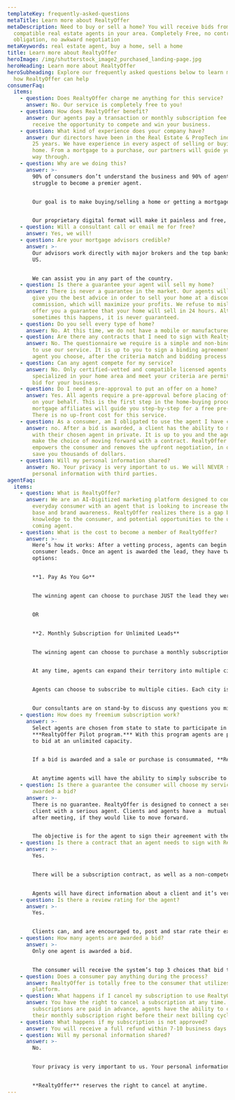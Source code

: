 ```yaml
---
templateKey: frequently-asked-questions
metaTitle: Learn more about RealtyOffer
metaDescription: Need to buy or sell a home? You will receive bids from
  compatible real estate agents in your area. Completely Free, no contracts, no
  obligation, no awkward negotiation
metaKeywords: real estate agent, buy a home, sell a home
title: Learn more about RealtyOffer
heroImage: /img/shutterstock_image2_purchased_landing-page.jpg
heroHeading: Learn more about RealtyOffer
heroSubheading: Explore our frequently asked questions below to learn more about
  how RealtyOffer can help
consumerFaq:
  items:
    - question: Does RealtyOffer charge me anything for this service?
      answer: No. Our service is completely free to you!
    - question: How does RealtyOffer benefit?
      answer: Our agents pay a transaction or monthly subscription fee in order to
        receive the opportunity to compete and win your business.
    - question: What kind of experience does your company have?
      answer: Our directors have been in the Real Estate & PropTech industry for over
        25 years. We have experience in every aspect of selling or buying a
        home. From a mortgage to a purchase, our partners will guide you all the
        way through.
    - question: Why are we doing this?
      answer: >-
        90% of consumers don’t understand the business and 90% of agents
        struggle to become a premier agent.


        Our goal is to make buying/selling a home or getting a mortgage, as easy and stress-free as possible.


        Our proprietary digital format will make it painless and free, while connecting you with one of our top-rated certified agents.
    - question: Will a consultant call or email me for free?
      answer: Yes, we will!
    - question: Are your mortgage advisors credible?
      answer: >-
        Our advisors work directly with major brokers and the top banks in the
        US.


        We can assist you in any part of the country.
    - question: Is there a guarantee your agent will sell my home?
      answer: There is never a guarantee in the market. Our agents will guide you and
        give you the best advice in order to sell your home at a discounted
        commission, which will maximize your profits. We refuse to mislead and
        offer you a guarantee that your home will sell in 24 hours. Although
        sometimes this happens, it is never guaranteed.
    - question: Do you sell every type of home?
      answer: No. At this time, we do not have a mobile or manufactured home division.
    - question: Are there any contracts that I need to sign with RealtyOffer?
      answer: No. The questionnaire we require is a simple and non-binding agreement
        to use our service. It is up to you to sign a binding agreement with the
        agent you choose, after the criteria match and bidding process occurs.
    - question: Can any agent compete for my service?
      answer: No. Only certified-vetted and compatible licensed agents that are
        specialized in your home area and meet your criteria are permitted to
        bid for your business.
    - question: Do I need a pre-approval to put an offer on a home?
      answer: Yes. All agents require a pre-approval before placing offers on homes,
        on your behalf. This is the first step in the home-buying process. Our
        mortgage affiliates will guide you step-by-step for a free pre-approval.
        There is no up-front cost for this service.
    - question: As a consumer, am I obligated to use the agent I have chosen?
      answer: no. After a bid is awarded, a client has the ability to meet or discuss
        with their chosen agent in private. It is up to you and the agent to
        make the choice of moving forward with a contract. RealtyOffer simply
        empowers the consumer and removes the upfront negotiation, in order to
        save you thousands of dollars.
    - question: Will my personal information shared?
      answer: No. Your privacy is very important to us. We will NEVER share your
        personal information with third parties.
agentFaq:
  items:
    - question: What is RealtyOffer?
      answer: We are an AI-Digitized marketing platform designed to connect the
        everyday consumer with an agent that is looking to increase their client
        base and brand awareness. RealtyOffer realizes there is a gap between
        knowledge to the consumer, and potential opportunities to the up and
        coming agent.
    - question: What is the cost to become a member of RealtyOffer?
      answer: >-
        Here’s how it works: After a vetting process, agents can begin to bid on
        consumer leads. Once an agent is awarded the lead, they have two
        options: 


        **1. Pay As You Go**


        The winning agent can choose to purchase JUST the lead they were awarded, one lead at a time, pricing varies from city to city.


        OR


        **2. Monthly Subscription for Unlimited Leads**


        The winning agent can choose to purchase a monthly subscription in the city, cities or counties of their choosing. No matter the number of leads awarded, the price is fixed.


        At any time, agents can expand their territory into multiple cities or counties. Restrictions do apply.


        Agents can choose to subscribe to multiple cities. Each city is assigned a cost based on its size and population density. Any pricing can be purchased with any major credit card.


        Our consultants are on stand-by to discuss any questions you might have.
    - question: How does my freemium subscription work?
      answer: >-
        Select agents are chosen from state to state to participate in a
        ***RealtyOffer Pilot program.*** With this program agents are permitted
        to bid at an unlimited capacity.


        If a bid is awarded and a sale or purchase is consummated, **RealtyOffer will charge a $595 marketing fee from the agents credit card on file, a binding agreement will be required during the freemium opportunity.**


        At anytime agents will have the ability to simply subscribe to any city of choice and avoid a $595 marketing fee per *"**Closed"***transaction.
    - question: Is there a guarantee the consumer will choose my services after I am
        awarded a bid?
      answer: >-
        There is no guarantee. RealtyOffer is designed to connect a serious
        client with a serious agent. Clients and agents have a  mutual choice
        after meeting, if they would like to move forward. 


        The objective is for the agent to sign their agreement with the client after the awkward negotiation has been done through our proprietary bidding platform.
    - question: Is there a contract that an agent needs to sign with RealtyOffer?
      answer: >-
        Yes.


        There will be a subscription contract, as well as a non-compete contract.


        Agents will have direct information about a client and it’s very easy to circumvent the system. Our proprietary technology is able to track all home sales. Only awarded agents are allowed to contact the home buyer or seller after an initial connection through RealtyOffer.
    - question: Is there a review rating for the agent?
      answer: >-
        Yes.


        Clients can, and are encouraged to, post and star rate their experience through the system at any time.
    - question: How many agents are awarded a bid?
      answer: >-
        Only one agent is awarded a bid.


        The consumer will receive the system’s top 3 choices that bid the least commission or meet the consumers matching criteria. It is up to the consumer to choose from there.
    - question: Does a consumer pay anything during the process?
      answer: RealtyOffer is totally free to the consumer that utilizes the bidding
        platform.
    - question: What happens if I cancel my subscription to use RealtyOffer?
      answer: You have the right to cancel a subscription at any time. Monthly
        subscriptions are paid in advance, agents have the ability to cancel
        their monthly subscription right before their next billing cycle.
    - question: What happens if my subscription is not approved?
      answer: You will receive a full refund within 7-10 business days.
    - question: Will my personal information shared?
      answer: >-
        No.


        Your privacy is very important to us. Your personal information will NEVER be shared to third parties.


        **RealtyOffer** reserves the right to cancel at anytime.
---
```

